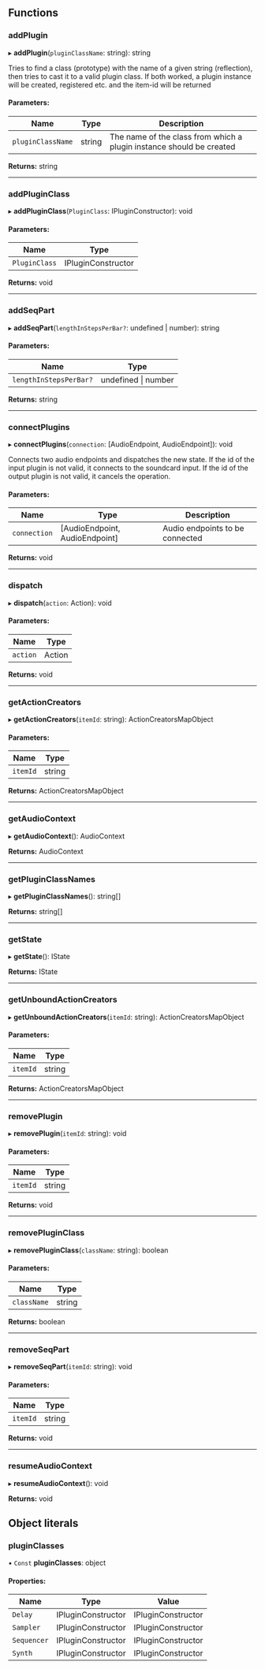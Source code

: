 
## Functions

### addPlugin

▸ **addPlugin**(`pluginClassName`: string): string

Tries to find a class (prototype) with the name of a given string (reflection),
then tries to cast it to a valid plugin class.
If both worked, a plugin instance will be created, registered etc.
and the item-id will be returned

#### Parameters:

Name | Type | Description |
------ | ------ | ------ |
`pluginClassName` | string | The name of the class from which a plugin instance should be created  |

**Returns:** string

___

### addPluginClass

▸ **addPluginClass**(`PluginClass`: IPluginConstructor): void

#### Parameters:

Name | Type |
------ | ------ |
`PluginClass` | IPluginConstructor |

**Returns:** void

___

### addSeqPart

▸ **addSeqPart**(`lengthInStepsPerBar?`: undefined \| number): string

#### Parameters:

Name | Type |
------ | ------ |
`lengthInStepsPerBar?` | undefined \| number |

**Returns:** string

___

### connectPlugins

▸ **connectPlugins**(`connection`: [AudioEndpoint, AudioEndpoint]): void

Connects two audio endpoints and dispatches the new state.
If the id of the input plugin is not valid, it connects to the soundcard input.
If the id of the output plugin is not valid, it cancels the operation.

#### Parameters:

Name | Type | Description |
------ | ------ | ------ |
`connection` | [AudioEndpoint, AudioEndpoint] | Audio endpoints to be connected  |

**Returns:** void

___

### dispatch

▸ **dispatch**(`action`: Action): void

#### Parameters:

Name | Type |
------ | ------ |
`action` | Action |

**Returns:** void

___

### getActionCreators

▸ **getActionCreators**(`itemId`: string): ActionCreatorsMapObject

#### Parameters:

Name | Type |
------ | ------ |
`itemId` | string |

**Returns:** ActionCreatorsMapObject

___

### getAudioContext

▸ **getAudioContext**(): AudioContext

**Returns:** AudioContext

___

### getPluginClassNames

▸ **getPluginClassNames**(): string[]

**Returns:** string[]

___

### getState

▸ **getState**(): IState

**Returns:** IState

___

### getUnboundActionCreators

▸ **getUnboundActionCreators**(`itemId`: string): ActionCreatorsMapObject

#### Parameters:

Name | Type |
------ | ------ |
`itemId` | string |

**Returns:** ActionCreatorsMapObject

___

### removePlugin

▸ **removePlugin**(`itemId`: string): void

#### Parameters:

Name | Type |
------ | ------ |
`itemId` | string |

**Returns:** void

___

### removePluginClass

▸ **removePluginClass**(`className`: string): boolean

#### Parameters:

Name | Type |
------ | ------ |
`className` | string |

**Returns:** boolean

___

### removeSeqPart

▸ **removeSeqPart**(`itemId`: string): void

#### Parameters:

Name | Type |
------ | ------ |
`itemId` | string |

**Returns:** void

___

### resumeAudioContext

▸ **resumeAudioContext**(): void

**Returns:** void

## Object literals

### pluginClasses

▪ `Const` **pluginClasses**: object

#### Properties:

Name | Type | Value |
------ | ------ | ------ |
`Delay` | IPluginConstructor | IPluginConstructor |
`Sampler` | IPluginConstructor | IPluginConstructor |
`Sequencer` | IPluginConstructor | IPluginConstructor |
`Synth` | IPluginConstructor | IPluginConstructor |

